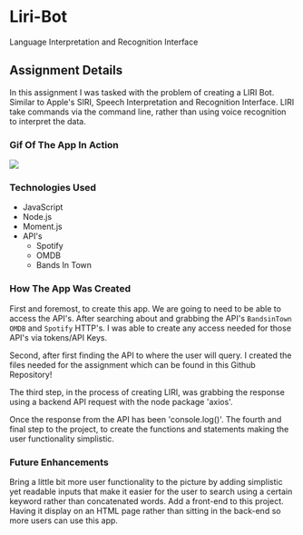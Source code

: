 # Liri-Bot
Language Interpretation and Recognition Interface
## Assignment Details
In this assignment I was tasked with the problem of creating a LIRI Bot. Similar to Apple's SIRI, Speech Interpretation and Recognition Interface. LIRI take commands via the command line, rather than using voice recognition to interpret the data.


### Gif Of The App In Action
![](lirigif.gif)
### Technologies Used
* JavaScript
* Node.js
* Moment.js
* API's
  * Spotify
  * OMDB
  * Bands In Town


### How The App Was Created

First and foremost, to create this app. We are going to need to be able to access the API's. After searching about and grabbing the API's `BandsinTown` `OMDB` and `Spotify` HTTP's. I was able to create any access needed for those API's via tokens/API Keys. 

Second, after first finding the API to where the user will query. I created the files needed for the assignment which can be found in this Github Repository! 

The third step, in the process of creating LIRI, was grabbing the response using a backend API request with the node package 'axios'. 

Once the response from the API has been 'console.log()'. The fourth and final step to the project, to create the functions and statements making the user functionality simplistic. 


### Future Enhancements

Bring a little bit more user functionality to the picture by adding simplistic yet readable inputs that make it easier for the user to search using a certain keyword rather than concatenated words.
Add a front-end to this project. Having it display on an HTML page rather than sitting in the back-end so more users can use this app. 
